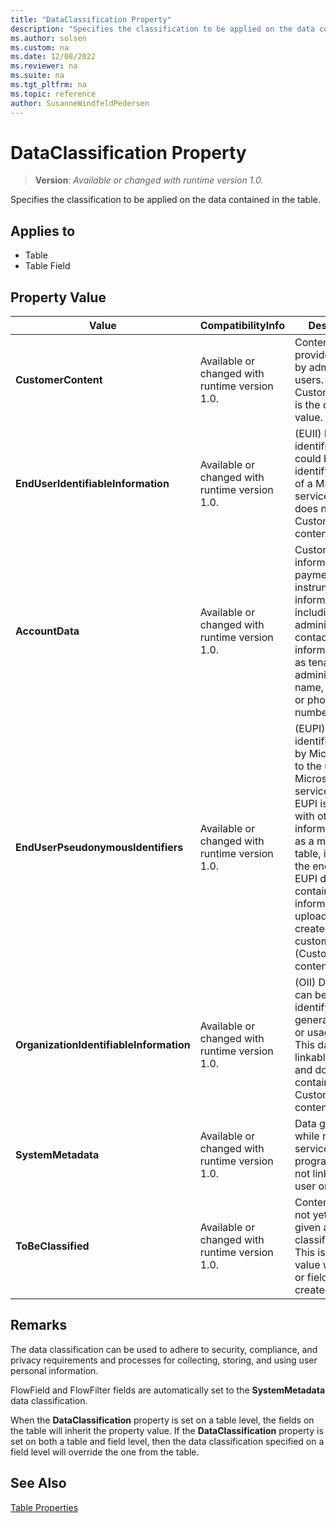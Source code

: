 ```yaml
---
title: "DataClassification Property"
description: "Specifies the classification to be applied on the data contained in the table."
ms.author: solsen
ms.custom: na
ms.date: 12/08/2022
ms.reviewer: na
ms.suite: na
ms.tgt_pltfrm: na
ms.topic: reference
author: SusanneWindfeldPedersen
---
```

[//]: # (START>DO_NOT_EDIT)
[//]: # (IMPORTANT:Do not edit any of the content between here and the END>DO_NOT_EDIT.)
[//]: # (Any modifications should be made in the .xml files in the ModernDev repo.)
# DataClassification Property
> **Version**: _Available or changed with runtime version 1.0._

Specifies the classification to be applied on the data contained in the table.

## Applies to
-   Table
-   Table Field

## Property Value

|Value|CompatibilityInfo|Description|
|-----------|-----------|---------------------------------------|
|**CustomerContent**|Available or changed with runtime version 1.0.|Content directly provided/created by admins and users. CustomerContent is the default value.|
|**EndUserIdentifiableInformation**|Available or changed with runtime version 1.0.|(EUII) Data that identifies or could be used to identify the user of a Microsoft service. EUII does not contain Customer content.|
|**AccountData**|Available or changed with runtime version 1.0.|Customer billing information and payment instrument information, including administrator contact information, such as tenant administrator’s name, address, or phone number.|
|**EndUserPseudonymousIdentifiers**|Available or changed with runtime version 1.0.|(EUPI) An identifier created by Microsoft tied to the user of a Microsoft service. When EUPI is combined with other information, such as a mapping table, it identifies the end user. EUPI does not contain information uploaded or created by the customer (Customer content or EUII)|
|**OrganizationIdentifiableInformation**|Available or changed with runtime version 1.0.|(OII) Data that can be used to identify a tenant, generally config or usage data. This data is not linkable to a user and does not contain Customer content.|
|**SystemMetadata**|Available or changed with runtime version 1.0.|Data generated while running the service or program that is not linkable to a user or tenant.|
|**ToBeClassified**|Available or changed with runtime version 1.0.|Content that has not yet been given a classification. This is the initial value when table or field is created.|

[//]: # (IMPORTANT: END>DO_NOT_EDIT)

## Remarks  

The data classification can be used to adhere to security, compliance, and privacy requirements and processes for collecting, storing, and using user personal information.

FlowField and FlowFilter fields are automatically set to the **SystemMetadata** data classification.  

When the **DataClassification** property is set on a table level, the fields on the table will inherit the property value. If the **DataClassification** property is set on both a table and field level, then the data classification specified on a field level will override the one from the table.
  
## See Also
[Table Properties](devenv-table-properties.md) 
